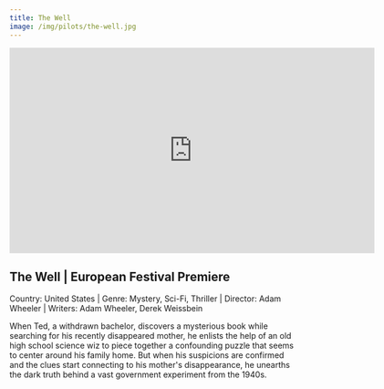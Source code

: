 ```yaml
---
title: The Well
image: /img/pilots/the-well.jpg
---
```

<iframe src="https://player.vimeo.com/video/286425331" width="640" height="360" frameborder="0" allow="autoplay; fullscreen" allowfullscreen></iframe>

## The Well | European Festival Premiere
Country: United States | Genre: Mystery, Sci-Fi, Thriller | Director: Adam Wheeler | Writers: Adam Wheeler, Derek Weissbein

When Ted, a withdrawn bachelor, discovers a mysterious book while searching for his recently disappeared mother, he enlists the help of an old high school science wiz to piece together a confounding puzzle that seems to center around his family home. But when his suspicions are confirmed and the clues start connecting to his mother's disappearance, he unearths the dark truth behind a vast government experiment from the 1940s.
